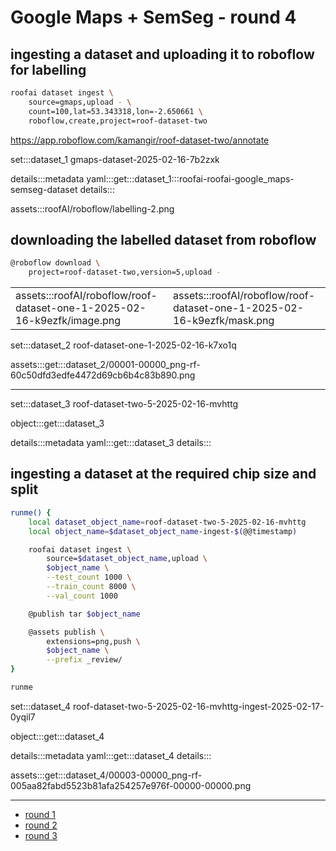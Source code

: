 # Google Maps + SemSeg - round 4

## ingesting a dataset and uploading it to roboflow for labelling

```bash
roofai dataset ingest \
    source=gmaps,upload - \
    count=100,lat=53.343318,lon=-2.650661 \
    roboflow,create,project=roof-dataset-two
```

https://app.roboflow.com/kamangir/roof-dataset-two/annotate


set:::dataset_1 gmaps-dataset-2025-02-16-7b2zxk

details:::metadata
yaml:::get:::dataset_1:::roofai-roofai-google_maps-semseg-dataset
details:::

assets:::roofAI/roboflow/labelling-2.png

## downloading the labelled dataset from roboflow

```bash
@roboflow download \
    project=roof-dataset-two,version=5,upload -
```

| | |
|-|-|
| assets:::roofAI/roboflow/roof-dataset-one-1-2025-02-16-k9ezfk/image.png | assets:::roofAI/roboflow/roof-dataset-one-1-2025-02-16-k9ezfk/mask.png |

set:::dataset_2 roof-dataset-one-1-2025-02-16-k7xo1q

assets:::get:::dataset_2/00001-00000_png-rf-60c50dfd3edfe4472d69cb6b4c83b890.png

---

set:::dataset_3 roof-dataset-two-5-2025-02-16-mvhttg

object:::get:::dataset_3

details:::metadata
yaml:::get:::dataset_3
details:::

## ingesting a dataset at the required chip size and split

```bash
runme() {
    local dataset_object_name=roof-dataset-two-5-2025-02-16-mvhttg
    local object_name=$dataset_object_name-ingest-$(@@timestamp)

    roofai dataset ingest \
        source=$dataset_object_name,upload \
        $object_name \
        --test_count 1000 \
        --train_count 8000 \
        --val_count 1000

    @publish tar $object_name

    @assets publish \
        extensions=png,push \
        $object_name \
        --prefix _review/
}

runme
```

set:::dataset_4 roof-dataset-two-5-2025-02-16-mvhttg-ingest-2025-02-17-0yqil7

object:::get:::dataset_4

details:::metadata
yaml:::get:::dataset_4
details:::

assets:::get:::dataset_4/00003-00000_png-rf-005aa82fabd5523b81afa254257e976f-00000-00000.png

---

- [round 1](./round-1.md)
- [round 2](./round-2.md)
- [round 3](./round-3.md)